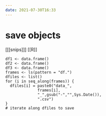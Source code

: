 ```yaml
---
date: 2021-07-30T16:33
---
```


# save objects

[[[snips]]]
[[R]]


    df1 <- data.frame()
    df2 <- data.frame()
    df3 <- data.frame()
    frames <- ls(pattern = "df.")
    dfiles <- list()
    for (i in seq_along(frames)) {
      dfiles[i] = paste0("data_",
                  frames[i],
                  "_",gsub("-","",Sys.Date()),
                  ".csv")
    }
    # iterate along dfiles to save   
